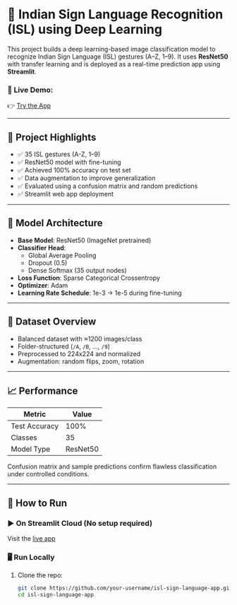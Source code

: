 # 🤟 Indian Sign Language Recognition (ISL) using Deep Learning

This project builds a deep learning-based image classification model to recognize Indian Sign Language (ISL) gestures (A–Z, 1–9). It uses **ResNet50** with transfer learning and is deployed as a real-time prediction app using **Streamlit**.

### 🔗 Live Demo:
👉 [Try the App](https://isl-sign-language-app-5shtilmfxfb3dtrgjzkdz9.streamlit.app/)

---

## 📌 Project Highlights

- ✅ 35 ISL gestures (A-Z, 1–9)
- ✅ ResNet50 model with fine-tuning
- ✅ Achieved 100% accuracy on test set
- ✅ Data augmentation to improve generalization
- ✅ Evaluated using a confusion matrix and random predictions
- ✅ Streamlit web app deployment

---

## 🧠 Model Architecture

- **Base Model**: ResNet50 (ImageNet pretrained)
- **Classifier Head**:
  - Global Average Pooling
  - Dropout (0.5)
  - Dense Softmax (35 output nodes)
- **Loss Function**: Sparse Categorical Crossentropy
- **Optimizer**: Adam
- **Learning Rate Schedule**: 1e-3 → 1e-5 during fine-tuning

---

## 📂 Dataset Overview

- Balanced dataset with ≈1200 images/class
- Folder-structured (`/A`, `/B`, ..., `/9`)
- Preprocessed to 224x224 and normalized
- Augmentation: random flips, zoom, rotation

---

## 📈 Performance

| Metric        | Value       |
|---------------|-------------|
| Test Accuracy | 100%        |
| Classes       | 35          |
| Model Type    | ResNet50    |

Confusion matrix and sample predictions confirm flawless classification under controlled conditions.

---

## 🚀 How to Run

### ▶️ On Streamlit Cloud (No setup required)
Visit the [live app](https://isl-sign-language-app-5shtilmfxfb3dtrgjzkdz9.streamlit.app/)

### 🖥️ Run Locally

1. Clone the repo:
   ```bash
   git clone https://github.com/your-username/isl-sign-language-app.git
   cd isl-sign-language-app
